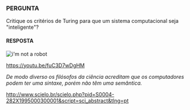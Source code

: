 ### PERGUNTA 

Critique os critérios de Turing para que um sistema computacional seja "inteligente"?

#### RESPOSTA

![i'm not a robot](https://media.giphy.com/media/O1l46poT7xKpO/giphy.gif)

https://youtu.be/fuC3D7wDgHM

_De modo diverso os filósofos da ciência acreditam que os computadores podem ter uma sintaxe, porém não têm uma semântica._

http://www.scielo.br/scielo.php?pid=S0004-282X1995000300001&script=sci_abstract&tlng=pt
